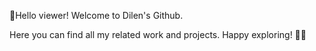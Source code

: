 👋Hello viewer! Welcome to Dilen's Github. 

Here you can find all my related work and projects. Happy exploring! 🌱🌐
<!---
dileeme/dileeme is a ✨ special ✨ repository because its `README.md` (this file) appears on your GitHub profile.
You can click the Preview link to take a look at your changes.
--->

